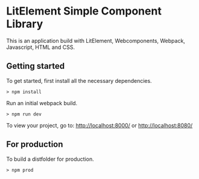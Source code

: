 # LitElement Simple Component Library

This is an application build with LitElement, Webcomponents, Webpack, Javascript, HTML and CSS.

## Getting started

To get started, first install all the necessary dependencies.
```
> npm install
```

Run an initial webpack build.
```
> npm run dev
```

To view your project, go to: [http://localhost:8000/](http://localhost:8000/) or [http://localhost:8080/](http://localhost:8080/)

## For production

To build a distfolder for production.
```
> npm prod
```
